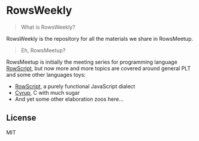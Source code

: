 # RowsWeekly

> What is RowsWeekly?

RowsWeekly is the repository for all the materials we share in RowsMeetup.

> Eh, RowsMeetup?

RowsMeetup is initially the meeting series for programming language [RowScript],
but now more and more topics are covered around general PLT and some other
languages toys:

* [RowScript], a purely functional JavaScript dialect
* [Cyrup], C with much sugar
* And yet some other elaboration zoos here...

[RowScript]: https://github.com/rowscript
[Cyrup]: https://github.com/cyrup-lang

## License

MIT
